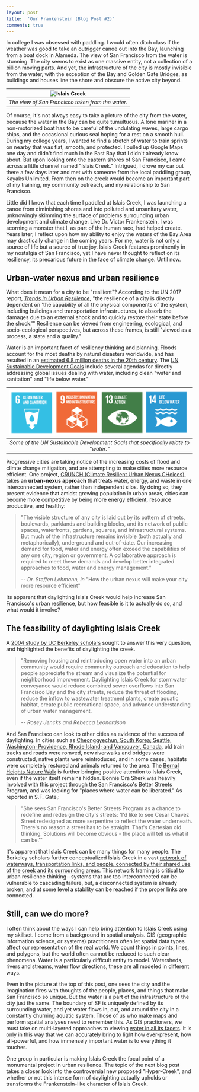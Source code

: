 ```yaml
---
layout: post
title:  'Our Frankenstein (Blog Post #2)'
comments: true
---
```


In college I was obsessed with paddling. I would often ditch class if the weather was good to take an outrigger canoe out into the Bay, launching from a boat dock in Alameda. The view of San Francisco from the water is stunning. The city seems to exist as one massive entity, not a collection of a billion moving parts. And yet, the infrastructure of the city is mostly invisible from the water, with the exception of the Bay and Golden Gate Bridges, as buildings and houses line the shore and obscure the active city beyond.

| ![Islais Creek](https://raw.githubusercontent.com/sburtner/critical_infrastructure/master/images/view_of_SF1_edited.png) | 
|:--:| 
| *The view of San Francisco taken from the water.* |

Of course, it's not always easy to take a picture of the city from the water, because the water in the Bay can be quite tumultuous. A lone mariner in a non-motorized boat has to be careful of the undulating waves, large cargo ships, and the occasional curious seal hoping for a rest on a smooth hull. During my college years, I wanted to find a stretch of water to train sprints on nearby that was flat, smooth, and protected. I pulled up Google Maps one day and didn't find much in the East Bay that I didn't already know about. But upon looking onto the eastern shores of San Francisco, I came across a little channel named "Islais Creek." Intrigued, I drove my car out there a few days later and met with someone from the local paddling group, Kayaks Unlimited. From then on the creek would become an important part of my training, my community outreach, and my relationship to San Francisco.

Little did I know that each time I paddled at Islais Creek, I was launching a canoe from diminishing shores and into polluted and unsanitary water, unknowingly skimming the surface of problems surrounding urban development and climate change. Like Dr. Victor Frankenstein, I was scorning a monster that I, as part of the human race, had helped create. Years later, I reflect upon how my ability to enjoy the waters of the Bay Area may drastically change in the coming years. For me, water is not only a source of life but a source of true joy. Islais Creek features prominently in my nostalgia of San Francisco, yet I have never thought to reflect on its resiliency, its precarious future in the face of climate change. Until now.


## Urban-water nexus and urban resilience

What does it mean for a city to be "resilient"? According to the UN 2017 report, [*Trends in Urban Resilience*](https://unhabitat.org/books/trends-in-urban-resilience-2017/), "the resilience of a city is directly dependent on 'the capability of all the physical components of the system, including buildings and transportation infrastructures, to absorb the damages due to an external shock and to quickly restore their state before the shock.'" Resilience can be viewed from engineering, ecological, and socio-ecological perspectives, but across these frames, is still "viewed as a process, a state and a quality."

Water is an important facet of resiliency thinking and planning. Floods account for the most deaths by natural disasters worldwide, and has resulted in an [estimated 6.8 million deaths in the 20th century](http://currents.plos.org/disasters/index.html%3Fp=6695.html). The [UN Sustainable Development Goals](https://sustainabledevelopment.un.org/?menu=1300) include several agendas for directly addressing global issues dealing with water, including clean "water and sanitation" and "life below water."

| ![Islais Creek](https://raw.githubusercontent.com/sburtner/critical_infrastructure/master/images/UNSDG.png) | 
|:--:| 
| *Some of the UN Sustainable Development Goals that specifically relate to "water."* |

Progressive cities are taking notice of the increasing costs of flood and climte change mitigation, and are attempting to make cities more resource efficient. One project, [CRUNCH (Climate Resilient Urban Nexus CHoices)](https://www.eco-business.com/opinion/how-the-urban-nexus-will-make-your-city-more-resource-efficient/), takes an **urban-nexus approach** that treats water, energy, and waste in one interconnected system, rather than independent silos. By doing so, they present evidence that amidst growing population in urban areas, cities can become more competitive by being more energy efficient, resource productive, and healthy: 

> "The visible structure of any city is laid out by its pattern of streets, boulevards, parklands and building blocks, and its network of public spaces, waterfronts, gardens, squares, and infrastructural systems. But much of the infrastructure remains invisible (both actually and metaphorically), underground and out-of-date.
> Our increasing demand for food, water and energy often exceed the capabilities of any one city, region or government.  A collaborative approach is required to meet these demands and develop better integrated approaches to food, water and energy management."
>
>  -- *Dr. Steffen Lehmann, in* "How the urban nexus will make your city more resource efficient"

Its apparent that daylighting Islais Creek would help increase San Francisco's urban resilience, but how feasible is it to actually do so, and what would it involve?

## The feasibility of daylighting Islais Creek

A [2004 study by UC Berkeley scholars](https://escholarship.org/content/qt8t5919qf/qt8t5919qf.pdf) sought to answer this very question, and highlighted the benefits of daylighting the creek.

> "Removing housing and reintroducing open water into an urban community would require community outreach and education to help people appreciate the stream and visualize the potential for neighborhood improvement. Daylighting Islais Creek for stormwater conveyance would reduce combined sewer overflows into San Francisco Bay and the city streets, reduce the threat of flooding, reduce the inflow to wastewater treatment plants, create aquatic habitat, create public recreational space, and advance understanding of urban water management.
>
>  -- *Rosey Jencks and Rebecca Leonardson*

And San Francisco can look to other cities as evidence of the success of daylighting. In cities such as [Cheonggyechun, South Korea; Seattle, Washington; Providence, Rhode Island; and Vancouver, Canada](https://sf.streetsblog.org/2010/04/16/what-can-sf-learn-from-other-cities-urban-water-projects/), old train tracks and roads were romved, new riverwalks and bridges were constructed, native plants were reintroduced, and in some cases, habitats were completely restored and animals returned to the area. The [Bernal Heights Nature Walk](https://www.sfgate.com/homeandgarden/article/S-F-history-lesson-runs-through-Islais-Creek-3176646.php#photo-2312654) is further bringing positive attention to Islais Creek, even if the water itself remains hidden. Bonnie Ora Sherk was heavily involved with this project through the San Francisco's Better Streets Program, and was looking for "places where water can be liberated." As reported in S.F. Gate,:
> "She sees San Francisco's Better Streets Program as a chance to redefine and redesign the city's streets: 'I'd like to see Cesar Chavez Street redesigned as more serpentine to reflect the water underneath. There's no reason a street has to be straight. That's Cartesian old thinking. Solutions will become obvious - the place will tell us what it can be.'"

It's apparent that Islais Creek can be many things for many people. The Berkeley scholars further conceptualized Islais Creek in a vast [network of waterways, transportation links, and people, connected by their shared use of the creek and its surrounding areas](https://www.sewsf.org/reports/Islais%20Creek_FINAL_low.pdf). This network framing is critical to urban resilience thinking--systems that are too interconnected can be vulnerable to cascading failure, but, a disconnected system is already broken, and at some level a stability can be reached if the proper links are connected.


## Still, can we do more?

I often think about the ways I can help bring attention to Islais Creek using my skillset. I come from a background in spatial analysis. GIS (geographic information science, or systems) practitioners often let spatial data types affect our representation of the real world. We count things in points, lines, and polygons, but the world often cannot be reduced to such clear phenomena. Water is a particularly difficult entity to model. Watersheds, rivers and streams, water flow directions, these are all modeled in different ways.

Even in the picture at the top of this post, one sees the city and the imagination fires with thoughts of the people, places, and things that make San Francisco so unique. But the water is a part of the infrastructure of the city just the same. The boundary of SF is uniquely defined by its surrounding water, and yet water flows in, out, and around the city in a constantly churning aquatic system. Those of us who make maps and perform spatial analyses need to remember this. As GIS practioners, we must take on multi-layered approaches to viewing [water in all its facets](https://sburtner.github.io/starterkit/). It is only in this way that we can accurately bring to light how ever-present, how all-powerful, and how immensely important water is to everything it touches.

One group in particular is making Islais Creek the focal point of a monumental project in urban resilience. The topic of the next blog post takes a closer look into the controversial new proposed "Hyper-Creek", and whether or not this intense form of daylighting actually upholds or transforms the Frankenstein-like character of Islais Creek.






